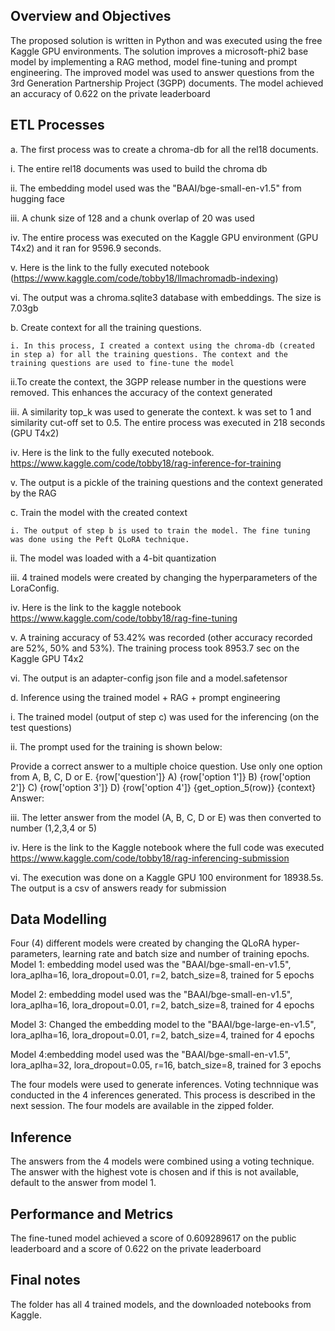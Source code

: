## Overview and Objectives
The proposed solution is written in Python and was executed using the free Kaggle GPU environments. The solution improves a microsoft-phi2 base model by 
implementing a RAG method, model fine-tuning and prompt engineering. The improved model was used to answer questions from the 3rd Generation Partnership Project (3GPP) documents.
The model achieved an accuracy of 0.622 on the private leaderboard

## ETL Processes
 a. The first process was to create a chroma-db for all the rel18 documents.
 
  i. The entire rel18 documents was used to build the chroma db
  
  ii. The embedding model used was the "BAAI/bge-small-en-v1.5" from hugging face
  
  iii. A chunk size of 128 and a chunk overlap of 20 was used
  
  iv. The entire process was executed on the Kaggle GPU environment (GPU T4x2) and it ran for 9596.9 seconds.
  
  v. Here is the link to the fully executed notebook (https://www.kaggle.com/code/tobby18/llmachromadb-indexing)
  
  vi. The output was a chroma.sqlite3 database with embeddings. The size is 7.03gb
  
 b. Create context for all the training questions.
 
    i. In this process, I created a context using the chroma-db (created in step a) for all the training questions. The context and the training questions are used to fine-tune the model
    
   ii.To create the context, the 3GPP release number in the questions were removed. This enhances the accuracy of the context generated
   
   iii. A similarity top_k was used to generate the context. k was set to 1 and similarity cut-off set to 0.5. The entire process was executed in 218 seconds (GPU T4x2)
   
   iv. Here is the link to the fully executed notebook. https://www.kaggle.com/code/tobby18/rag-inference-for-training
   
   v. The output is a pickle of the training questions and the context generated by the RAG 
   
 c. Train the model with the created context
 
    i. The output of step b is used to train the model. The fine tuning was done using the Peft QLoRA technique. 
    
   ii. The model was loaded with a 4-bit quantization
   
   iii. 4 trained models were created by changing the hyperparameters of the LoraConfig. 
   
   iv. Here is the link to the kaggle notebook https://www.kaggle.com/code/tobby18/rag-fine-tuning
   
   v. A training accuracy of 53.42% was recorded (other accuracy recorded are 52%, 50% and 53%). The training process took 8953.7 sec on the Kaggle GPU T4x2
   
   vi. The output is an adapter-config json file and a model.safetensor
 
 d. Inference using the trained model + RAG + prompt engineering

  i. The trained model (output of step c) was used for the inferencing (on the test questions)

  ii. The prompt used for the training is shown below:

   Provide a correct answer to a multiple choice question. Use only one option from A, B, C, D or E.
    {row['question']}
    A) {row['option 1']}
    B) {row['option 2']}
    C) {row['option 3']}
    D) {row['option 4']}
    {get_option_5(row)}
    {context}
    Answer:

   iii. The letter answer from the model (A, B, C, D or E) was then converted to  number (1,2,3,4 or 5)
   
   iv. Here is the link to the Kaggle notebook where the full code was executed https://www.kaggle.com/code/tobby18/rag-inferencing-submission 

   vi. The execution was done on a Kaggle GPU 100 environment for 18938.5s. The output is a csv of answers ready for submission


## Data Modelling

Four (4) different models were created by changing the QLoRA hyper-parameters, learning rate and batch size and number of training epochs.
Model 1: embedding model used was the "BAAI/bge-small-en-v1.5", lora_aplha=16, lora_dropout=0.01, r=2, batch_size=8, trained for 5 epochs 

Model 2: embedding model used was the "BAAI/bge-small-en-v1.5", lora_aplha=16, lora_dropout=0.01, r=2, batch_size=8, trained for 4 epochs 

Model 3: Changed the embedding model to the "BAAI/bge-large-en-v1.5", lora_aplha=16, lora_dropout=0.01, r=2, batch_size=4, trained for 4 epochs

Model 4:embedding model used was the "BAAI/bge-small-en-v1.5", lora_aplha=32, lora_dropout=0.05, r=16, batch_size=8, trained for 3 epochs

The four models were used to generate inferences. Voting technnique was conducted in the 4 inferences generated. This process is described in the next session.
The four models are available in the zipped folder.


## Inference

The answers from the 4 models were combined using a voting technique. The answer with the highest vote is chosen and if this is not available, default to the answer from model 1.


## Performance and Metrics

The fine-tuned model achieved a score of 0.609289617 on the public leaderboard and a score of 0.622 on the private leaderboard

## Final notes

The folder has all 4 trained models, and the downloaded notebooks from Kaggle. 
